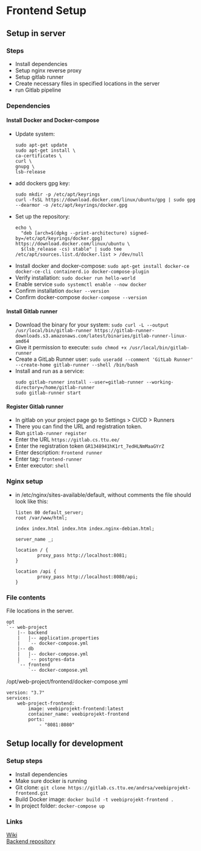 # Frontend Setup

## Setup in server

### Steps
- Install dependencies
- Setup nginx reverse proxy
- Setup gitlab runner
- Create necessary files in specified locations in the server
- run Gitlab pipeline

### Dependencies

#### Install Docker and Docker-compose
- Update system:
    ```
    sudo apt-get update
    sudo apt-get install \
    ca-certificates \
    curl \
    gnupg \
    lsb-release
    ```
- add dockers gpg key:
    ```
    sudo mkdir -p /etc/apt/keyrings
    curl -fsSL https://download.docker.com/linux/ubuntu/gpg | sudo gpg --dearmor -o /etc/apt/keyrings/docker.gpg
    ```
- Set up the repository:
    ```
    echo \
      "deb [arch=$(dpkg --print-architecture) signed-by=/etc/apt/keyrings/docker.gpg] https://download.docker.com/linux/ubuntu \
      $(lsb_release -cs) stable" | sudo tee /etc/apt/sources.list.d/docker.list > /dev/null
    ```
- Install docker and docker-compose: `sudo apt-get install docker-ce docker-ce-cli containerd.io docker-compose-plugin`
- Verify installation: `sudo docker run hello-world`
- Enable service `sudo systemctl enable --now docker`
- Confirm installation `docker --version`
- Confirm docker-compose `docker-compose --version`

#### Install Gitlab runner
- Download the binary for your system: `sudo curl -L --output /usr/local/bin/gitlab-runner https://gitlab-runner-downloads.s3.amazonaws.com/latest/binaries/gitlab-runner-linux-amd64`
- Give it permission to execute: `sudo chmod +x /usr/local/bin/gitlab-runner`
- Create a GitLab Runner user: `sudo useradd --comment 'GitLab Runner' --create-home gitlab-runner --shell /bin/bash`
- Install and run as a service:
  ```
  sudo gitlab-runner install --user=gitlab-runner --working-directory=/home/gitlab-runner
  sudo gitlab-runner start
  ```

#### Register Gitlab runner
- In gitlab on your project page go to Settings > CI/CD > Runners
- There you can find the URL and registration token.
- Run `gitlab-runner register`
- Enter the URL `https://gitlab.cs.ttu.ee/`
- Enter the registration token `GR1348941hK1rt_7edHLNmMaaGYrZ`
- Enter description: `Frontend runner`
- Enter tag: `frontend-runner`
- Enter executor: `shell`

### Nginx setup
- in /etc/nginx/sites-available/default, without comments the file should look like this:
  ```
  listen 80 default_server;
  root /var/www/html;
  
  index index.html index.htm index.nginx-debian.html;
  
  server_name _;
  
  location / {
          proxy_pass http://localhost:8081;
  }
  
  location /api {
          proxy_pass http://localhost:8080/api;
  }
  ```

### File contents
File locations in the server.
```
opt
`-- web-project
    |-- backend
    |   |-- application.properties
    |   `-- docker-compose.yml
    |-- db
    |   |-- docker-compose.yml
    |   `-- postgres-data
    `-- frontend
        `-- docker-compose.yml
```
/opt/web-project/frontend/docker-compose.yml
```
version: "3.7"
services:
    web-project-frontend:
        image: veebiprojekt-frontend:latest
        container_name: veebiprojekt-frontend
        ports:
            - "8081:8080"
```


## Setup locally for development

### Setup steps
- Install dependencies
- Make sure docker is running
- Git clone: `git clone https://gitlab.cs.ttu.ee/andrsa/veebiprojekt-frontend.git`
- Build Docker image: `docker build -t veebiprojekt-frontend .`
- In project folder: `docker-compose up`

### Links
[Wiki](https://gitlab.cs.ttu.ee/andrsa/veebiprojekt-backend/-/wikis/home) <br>
[Backend repository](https://gitlab.cs.ttu.ee/andrsa/veebiprojekt-backend)
